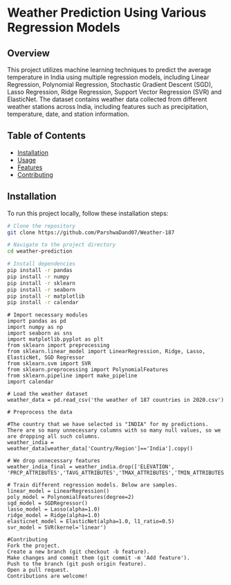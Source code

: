 # Weather Prediction Using Various Regression Models

## Overview

This project utilizes machine learning techniques to predict the average temperature in India using multiple regression models, including Linear Regression, Polynomial Regression, Stochastic Gradient Descent (SGD), Lasso Regression, Ridge Regression, Support Vector Regression (SVR) and ElasticNet. The dataset contains weather data collected from different weather stations across India, including features such as precipitation, temperature, date, and station information.

## Table of Contents

- [Installation](#installation)
- [Usage](#usage)
- [Features](#features)
- [Contributing](#contributing)

## Installation

To run this project locally, follow these installation steps:

```bash
# Clone the repository
git clone https://github.com/ParshwaDand07/Weather-187

# Navigate to the project directory
cd weather-prediction

# Install dependencies
pip install -r pandas
pip install -r numpy
pip install -r sklearn
pip install -r seaborn
pip install -r matplotlib
pip install -r calendar
```

```
# Import necessary modules
import pandas as pd
import numpy as np
import seaborn as sns
import matplotlib.pyplot as plt
from sklearn import preprocessing
from sklearn.linear_model import LinearRegression, Ridge, Lasso, ElasticNet, SGD Regressor
from sklearn.svm import SVR
from sklearn.preprocessing import PolynomialFeatures
from sklearn.pipeline import make_pipeline
import calendar

# Load the weather dataset
weather_data = pd.read_csv('the weather of 187 countries in 2020.csv')

# Preprocess the data 

#The country that we have selected is "INDIA" for my predictions. There are so many unnecessary columns with so many null values, so we are dropping all such columns.
weather_india = weather_data[weather_data['Country/Region']=='India'].copy()

# We drop unnecessary features
weather_india_final = weather_india.drop(['ELEVATION', 'PRCP_ATTRIBUTES','TAVG_ATTRIBUTES','TMAX_ATTRIBUTES','TMIN_ATTRIBUTES','DAPR','MDP')

# Train different regression models. Below are samples.
linear_model = LinearRegression()
poly_model = PolynomialFeatures(degree=2)
sgd_model = SGDRegressor()
lasso_model = Lasso(alpha=1.0)
ridge_model = Ridge(alpha=1.0)
elasticnet_model = ElasticNet(alpha=1.0, l1_ratio=0.5)
svr_model = SVR(kernel='linear')

#Contributing
Fork the project.
Create a new branch (git checkout -b feature).
Make changes and commit them (git commit -m 'Add feature').
Push to the branch (git push origin feature).
Open a pull request.
Contributions are welcome!
```
